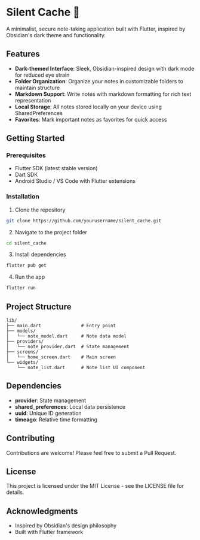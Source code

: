 # Silent Cache 📝

A minimalist, secure note-taking application built with Flutter, inspired by Obsidian's dark theme and functionality.

## Features

- **Dark-themed Interface**: Sleek, Obsidian-inspired design with dark mode for reduced eye strain
- **Folder Organization**: Organize your notes in customizable folders to maintain structure
- **Markdown Support**: Write notes with markdown formatting for rich text representation
- **Local Storage**: All notes stored locally on your device using SharedPreferences
- **Favorites**: Mark important notes as favorites for quick access

## Getting Started

### Prerequisites

- Flutter SDK (latest stable version)
- Dart SDK
- Android Studio / VS Code with Flutter extensions

### Installation

1. Clone the repository
```bash
git clone https://github.com/yourusername/silent_cache.git
```

2. Navigate to the project folder
```bash
cd silent_cache
```

3. Install dependencies
```bash
flutter pub get
```

4. Run the app
```bash
flutter run
```

## Project Structure

```
lib/
├── main.dart               # Entry point
├── models/
│   └── note_model.dart     # Note data model
├── providers/
│   └── note_provider.dart  # State management
├── screens/                
│   └── home_screen.dart    # Main screen
└── widgets/
    └── note_list.dart      # Note list UI component
```

## Dependencies

- **provider**: State management
- **shared_preferences**: Local data persistence
- **uuid**: Unique ID generation
- **timeago**: Relative time formatting

## Contributing

Contributions are welcome! Please feel free to submit a Pull Request.

## License

This project is licensed under the MIT License - see the LICENSE file for details.

## Acknowledgments

- Inspired by Obsidian's design philosophy
- Built with Flutter framework

